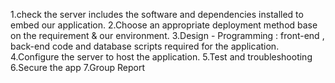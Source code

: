 1.check the server includes the software and dependencies installed to embed our application.
2.Choose an appropriate deployment method base on the requirement & our environment.
3.Design - Programming : front-end , back-end code and database scripts required for the application.
4.Configure the server to host the application.
5.Test and troubleshooting
6.Secure the app
7.Group Report
